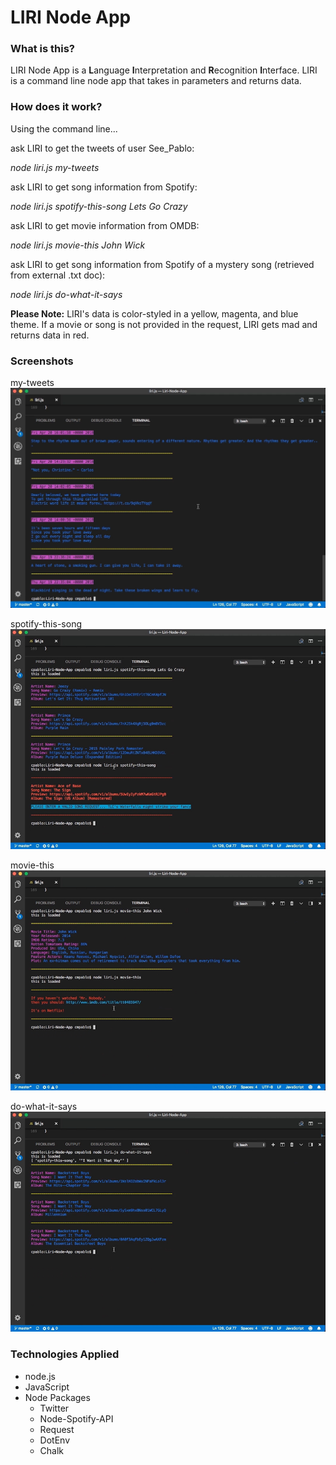 # LIRI Node App

### What is this?

LIRI Node App is a **L**anguage **I**nterpretation and **R**ecognition **I**nterface. LIRI is a command line node app that takes in parameters and returns data. 

### How does it work?

Using the command line...

ask LIRI to get the tweets of user See_Pablo:

*node liri.js my-tweets*

ask LIRI to get song information from Spotify:

*node liri.js spotify-this-song Lets Go Crazy*

ask LIRI to get movie information from OMDB:

*node liri.js movie-this John Wick*

ask LIRI to get song information from Spotify of a mystery song (retrieved from external .txt doc):

*node liri.js do-what-it-says*

**Please Note:** LIRI's data is color-styled in a yellow, magenta, and blue theme. If a movie or song is not provided in the request, LIRI gets mad and returns data in red.

### Screenshots

my-tweets
![my-tweets](/images/liri_tweets_chalk.jpg)

spotify-this-song
![spotify-this](/images/liri_spotify_chalk.jpg)

movie-this
![movie-this](/images/liri_movie_chalk.jpg)

do-what-it-says
![do-what-it-says](/images/liri_doit_chalk.jpg)

### Technologies Applied

* node.js
* JavaScript
* Node Packages
    * Twitter
    * Node-Spotify-API
    * Request
    * DotEnv
    * Chalk